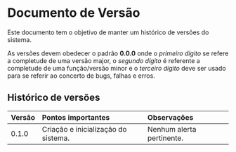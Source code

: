 # Documento de Versão
Este documento tem o objetivo de manter um histórico de versões do sistema.

As versões devem obedecer o padrão **0.0.0** onde o *primeiro dígito* se refere a completude de uma versão major, o *segundo dígito* é referente a completude de uma função/versão minor e o *terceiro dígito* deve ser usado para se referir ao concerto de bugs, falhas e erros.

## Histórico de versões
| Versão | Pontos importantes | Observações |
|--------|:-------------------|:------------|
| 0.1.0 | Criação e inicialização do sistema. | Nenhum alerta pertinente. |

